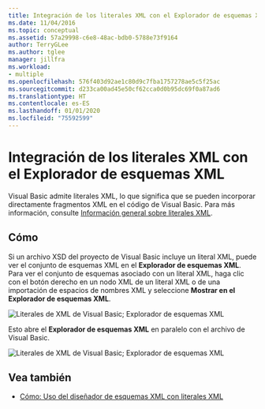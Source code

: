 ```yaml
---
title: Integración de los literales XML con el Explorador de esquemas XML
ms.date: 11/04/2016
ms.topic: conceptual
ms.assetid: 57a29998-c6e8-48ac-bdb0-5788e73f9164
author: TerryGLee
ms.author: tglee
manager: jillfra
ms.workload:
- multiple
ms.openlocfilehash: 576f403d92ae1c80d9c7fba1757278ae5c5f25ac
ms.sourcegitcommit: d233ca00ad45e50cf62cca0d0b95dc69f0a87ad6
ms.translationtype: HT
ms.contentlocale: es-ES
ms.lasthandoff: 01/01/2020
ms.locfileid: "75592599"
---
```

# <a name="integration-of-xml-literals-with-xml-schema-explorer"></a>Integración de los literales XML con el Explorador de esquemas XML

Visual Basic admite literales XML, lo que significa que se pueden incorporar directamente fragmentos XML en el código de Visual Basic. Para más información, consulte [Información general sobre literales XML](/dotnet/visual-basic/programming-guide/language-features/xml/xml-literals-overview).

## <a name="how-to"></a>Cómo

Si un archivo XSD del proyecto de Visual Basic incluye un literal XML, puede ver el conjunto de esquemas XML en el **Explorador de esquemas XML**. Para ver el conjunto de esquemas asociado con un literal XML, haga clic con el botón derecho en un nodo XML de un literal XML o de una importación de espacios de nombres XML y seleccione **Mostrar en el Explorador de esquemas XML**.

![Literales de XML de Visual Basic; Explorador de esquemas XML](../xml-tools/media/vbxmlliteralswithxmlschemaexplorer1.gif)

Esto abre el **Explorador de esquemas XML** en paralelo con el archivo de Visual Basic.

![Literales de XML de Visual Basic; Explorador de esquemas XML](../xml-tools/media/vbxmlliteralswithxmlschemaexplorer2.gif)

## <a name="see-also"></a>Vea también

- [Cómo: Uso del diseñador de esquemas XML con literales XML](../xml-tools/how-to-use-the-xml-schema-designer-with-xml-literals.md)
